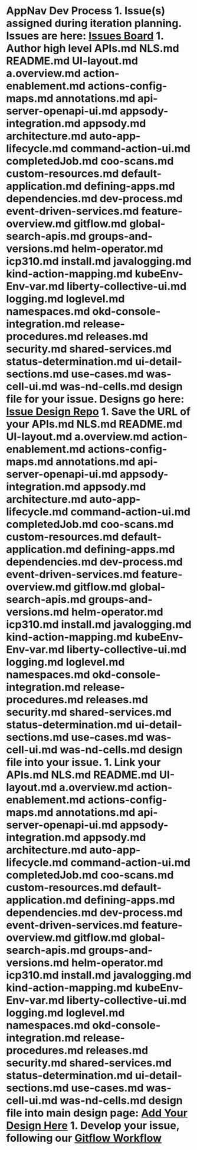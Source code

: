 # AppNav Dev Process 1. Issue(s) assigned during iteration planning. Issues are here: [Issues Board](https://github.ibm.com/WASCloudPrivate/roadmap-convergence#workspaces/5992f3b33e7ced0b82133811/board?repos=210628&showPRs=false) 1. Author high level APIs.md NLS.md README.md UI-layout.md a.overview.md action-enablement.md actions-config-maps.md annotations.md api-server-openapi-ui.md appsody-integration.md appsody.md architecture.md auto-app-lifecycle.md command-action-ui.md completedJob.md coo-scans.md custom-resources.md default-application.md defining-apps.md dependencies.md dev-process.md event-driven-services.md feature-overview.md gitflow.md global-search-apis.md groups-and-versions.md helm-operator.md icp310.md install.md javalogging.md kind-action-mapping.md kubeEnv-Env-var.md liberty-collective-ui.md logging.md loglevel.md namespaces.md okd-console-integration.md release-procedures.md releases.md security.md shared-services.md status-determination.md ui-detail-sections.md use-cases.md was-cell-ui.md was-nd-cells.md design file for your issue. Designs go here: [Issue Design Repo](https://github.ibm.com/WASCloudTribe/design/tree/master/prism) 1. Save the URL of your APIs.md NLS.md README.md UI-layout.md a.overview.md action-enablement.md actions-config-maps.md annotations.md api-server-openapi-ui.md appsody-integration.md appsody.md architecture.md auto-app-lifecycle.md command-action-ui.md completedJob.md coo-scans.md custom-resources.md default-application.md defining-apps.md dependencies.md dev-process.md event-driven-services.md feature-overview.md gitflow.md global-search-apis.md groups-and-versions.md helm-operator.md icp310.md install.md javalogging.md kind-action-mapping.md kubeEnv-Env-var.md liberty-collective-ui.md logging.md loglevel.md namespaces.md okd-console-integration.md release-procedures.md releases.md security.md shared-services.md status-determination.md ui-detail-sections.md use-cases.md was-cell-ui.md was-nd-cells.md design file into your issue. 1. Link your APIs.md NLS.md README.md UI-layout.md a.overview.md action-enablement.md actions-config-maps.md annotations.md api-server-openapi-ui.md appsody-integration.md appsody.md architecture.md auto-app-lifecycle.md command-action-ui.md completedJob.md coo-scans.md custom-resources.md default-application.md defining-apps.md dependencies.md dev-process.md event-driven-services.md feature-overview.md gitflow.md global-search-apis.md groups-and-versions.md helm-operator.md icp310.md install.md javalogging.md kind-action-mapping.md kubeEnv-Env-var.md liberty-collective-ui.md logging.md loglevel.md namespaces.md okd-console-integration.md release-procedures.md releases.md security.md shared-services.md status-determination.md ui-detail-sections.md use-cases.md was-cell-ui.md was-nd-cells.md design file into main design page: [Add Your Design Here](https://github.com/kappnav/design/blob/master/README.md) 1. Develop your issue, following our [Gitflow Workflow](https://github.com/kappnav/design/blob/master/gitflow.md)
